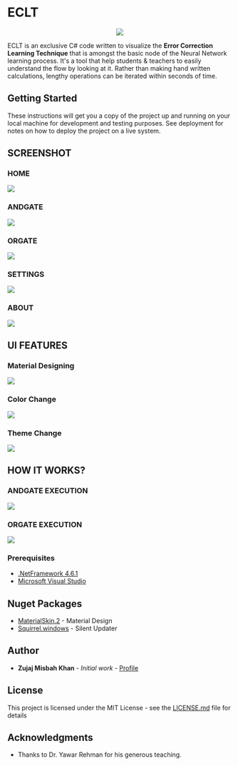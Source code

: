 # ECLT

<div align="center">
<img src="https://github.com/telic-solutions/ECLT/Screenshots/ECLT-Icon.png" >
</div>

ECLT is an exclusive C# code written to visualize the **Error Correction Learning Technique** that is amongst the basic node of the Neural Network learning process. It's a tool that help students & teachers to easily understand the flow by looking at it. Rather than making hand written calculations, lengthy operations can be iterated within seconds of time.

## Getting Started

These instructions will get you a copy of the project up and running on your local machine for development and testing purposes. See deployment for notes on how to deploy the project on a live system.

## SCREENSHOT

### HOME	
![](Screenshots/Home.png)
### ANDGATE	
![](Screenshots/ANDGate.png)
### ORGATE	
![](Screenshots/ORGate.png)
### SETTINGS
![](Screenshots/Settings.png)	
### ABOUT	
![](Screenshots/About.png)

## UI FEATURES

### Material Designing 
![](Screenshots/StylishMenu.gif)

### Color Change  
![](Screenshots/ChangeColor.gif)

### Theme Change
![](Screenshots/ThemeChanger.gif)

## HOW IT WORKS?

### ANDGATE EXECUTION 
![](Screenshots/ANDGateExecution.gif)

### ORGATE EXECUTION  
![](Screenshots/ORGateExecution.gif)

### Prerequisites

* [.NetFramework 4.6.1](https://dotnet.microsoft.com/download/dotnet-framework/net461) 
* [Microsoft Visual Studio](https://visualstudio.microsoft.com/downloads/)


## Nuget Packages

* [MaterialSkin.2](https://www.nuget.org/packages/MaterialSkin.2/) - Material Design
* [Squirrel.windows](https://www.nuget.org/packages/squirrel.windows/) - Silent Updater


## Author

* **Zujaj Misbah Khan** - *Initial work* - [Profile](https://github.com/Zujaj)

## License

This project is licensed under the MIT License - see the [LICENSE.md](LICENSE.md) file for details

## Acknowledgments

* Thanks to Dr. Yawar Rehman for his generous teaching.

